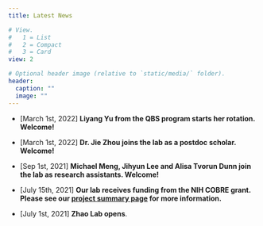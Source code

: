 ```yaml
---
title: Latest News

# View.
#   1 = List
#   2 = Compact
#   3 = Card
view: 2

# Optional header image (relative to `static/media/` folder).
header:
  caption: ""
  image: ""
---
```



* [March 1st, 2022] **Liyang Yu from the QBS program starts her rotation. Welcome!**

* [March 1st, 2022] **Dr. Jie Zhou joins the lab as a postdoc scholar. Welcome!**

* [Sep 1st, 2021] **Michael Meng, Jihyun Lee and Alisa Tvorun Dunn join the lab as research assistants. Welcome!**

* [July 15th, 2021] **Our lab receives funding from the NIH COBRE grant. Please see our [project summary page](https://sites.dartmouth.edu/cqb/projects/siming-somatic-mutations/) for more information.**

* [July 1st, 2021] **Zhao Lab opens**.

